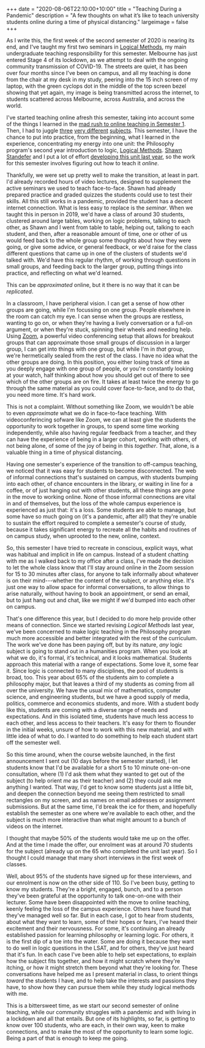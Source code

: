+++
date = "2020-08-06T22:10:00+10:00"
title = "Teaching During a Pandemic"
description = "A few thoughts on what it’s like to teach university students online during a time of physical distancing."
largeimage = false
+++

As I write this, the first week of the second semester of 2020 is nearing its end, and I've taught my first two seminars in [Logical Methods](/class/2020/phil20030/), my main undergraduate teaching responsibility for this semester. Melbourne has just entered Stage 4 of its lockdown, as we attempt to deal with the ongoing community transmission of COVID-19. The streets are quiet, it has been over four months since I've been on campus, and all my teaching is done from the chair at my desk in my study, peering into the 15 inch screen of my laptop, with the green cyclops dot in the middle of the top screen bezel showing that yet again, my image is being transmitted across the internet, to students scattered across Melbourne, across Australia, and across the world. 

I've started teaching online afresh this semester, taking into account some of the things I learned in the [mad rush to online teaching in Semester 1](/news/2020/notes-from-a-pandemic/). Then, I had to juggle [three](/class/2020/unib10002) [very different](/class/2020/phil30043) [subjects](/class/2020/phil40013). This semester, I have the chance to put into practice, from the beginning, what I learned in the experience, concentrating my energy into one unit: the Philosophy program's second year introduction to logic, [Logical Methods](/class/2020/phil20030/). [Shawn Standefer](https://shawn-standefer.github.io) and I put a lot of effort [developing this unit last year](/news/2019/teaching-logical-methods/), so the work for this semester involves figuring out how to teach it _online_. 

Thankfully, we were set up pretty well to make the transition, at least in part. I'd already recorded hours of video lectures, designed to supplement the active seminars we used to teach face-to-face. Shawn had already prepared practice and graded quizzes the students could use to test their skills. All this still works in a pandemic, provided the student has a decent internet connection. What is less easy to replace is the _seminar_. When we taught this in person in 2019, we'd have a class of around 30 students, clustered around large tables, working on logic problems, talking to each other, as Shawn and I went from table to table, helping out, talking to each student, and then, after a reasonable amount of time, one or other of us would feed back to the whole group some thoughts about how they were going, or give some advice, or general feedback, or we'd raise for the class different questions that came up in one of the clusters of students we'd talked with. We'd have this regular rhythm, of working through questions in small groups, and feeding back to the larger group, putting things into practice, and reflecting on what we'd learned.

This can be _approximated_ online, but it there is no way that it can be _replicated_. 

In a classroom, I have peripheral vision. I can get a sense of how other groups are going, while I'm focussing on one group. People elsewhere in the room can catch my eye. I can sense when the groups are restless, wanting to go on,  or when they're having a lively conversation or a full-on argument, or when they're stuck, spinning their wheels and needing help. Using [Zoom](https://zoom.us), a powerful video conferencing setup that allows for breakout groups that can approximate those small groups of discussion in a larger group, I can get into things with one group, but while I'm in _that_ group, we're hermetically sealed from the rest of the class. I have no idea what the other groups are doing. In this position, you either losing track of time as you deeply engage with one group of people, or you're constantly looking at your watch, half thinking about how you should get out of there to see which of the other groups are on fire. It takes at least twice the energy to go through the same material as you could cover face-to-face, and to do that, you need more time. It's hard work.

This is not a complaint. Without something like Zoom, we wouldn't be able to even _approximate_ what we do in face-to-face teaching. With videoconferincing sofware like Zoom, we can at least give the students the opportunity to work together in groups, to spend some time working independently, while also having regular feedback from a teacher, and they can have the experience of being in a larger cohort, working _with_ others, of not being alone, of some of the joy of being in this _together_. That, alone, is a valuable thing in a time of physical distancing. 

Having one semester's experience of the transition to off-campus teaching, we noticed that it was easy for students to become disconnected. The web of informal connections that's sustained on campus, with students bumping into each other, of chance encounters in the library, or waiting in line for a coffee, or of just hanging out with other students, all these things are _gone_ in the move to working online. None of those informal connections are vital in and of themselves, but the loss of the whole campus experience is experienced as just that: it's a loss. Some students are able to manage, but some have so much going on (it's a pandemic, after all!) that they're unable to sustain the effort required to complete a semester's course of study, because it takes significant energy to recreate all the habits and routines of on campus study, when uprooted to the new, online, context.

So, this semester I have tried to recreate in conscious, explicit ways, what was habitual and implicit in life on campus. Instead of a student chatting with me as I walked back to my office after a class, I've made the decision to let the whole class know that I'll stay around online in the Zoom session for 15 to 30 minutes after class, for anyone to talk informally about whatever is on their mind---whether the content of the subject, or anything else. It's just one way to allow space for informal conversations, to allow things to arise naturally, without having to book an appointment, or send an email, but to just hang out and chat, like we might if we'd bumped into each other on campus. 

That's one difference this year, but I decided to do more help provide other means of connection. Since we started revising _Logical Methods_ last year, we've been concerned to make logic teaching in the Philosophy program much more accessible and better integrated with the rest of the curriculum. The work we've done has been paying off, but by its nature, _any_ logic subject is going to stand out in a humanities program. When you look at what we do, it's formal, it's technical, and it looks mathematical. Students approach this material with a range of expectations. Some love it, some fear it. Since logic is connected to many disciplines, the pool of students is broad, too. This year about 65% of the students aim to complete a philosophy major, but that leaves a third of my students as coming from all over the university. We have the usual mix of mathematics, computer science, and engineering students, but we have a good supply of media, politics, commerce and economics students, and more. With a student body like this, students are coming with a diverse range of needs and expectations. And in this isolated time, students have much less access to each other, and less access to their teachers. It's easy for them to flounder in the initial weeks, unsure of how to work with this new material, and with little idea of what to do. I wanted to do something to help each student start off the semester well.

So this time around, when the course website launched, in the first announcement I sent out (10 days before the semester started), I let students know that I'd be available for a short 5 to 10 minute one-on-one consultation, where (1) I'd ask them what they wanted to get out of the subject (to help orient _me_ as their teacher) and (2) they could ask me anything I wanted. That way, I'd get to know some students just a little bit, and deepen the connection beyond me seeing them restricted to small rectangles on my screen, and as names on email addresses or assignment submissions. But at the same time, I'd break the ice for them, and hopefully establish the semester as one where we're available to each other, and the subject is much more interactive than what might amount to a bunch of videos on the internet. 

I thought that maybe 50% of the students would take me up on the offer. And at the time I made the offer, our enrolment was at around 70 students for the subject (already up on the 65 who completed the unit last year). So I thought I could manage that many short interviews in the first week of classes. 

Well, about 95% of the students have signed up for these interviews, and our enrolment is now on the other side of 110. So I've been busy, getting to know my students. They're a bright, engaged, bunch, and to a person they've been grateful at the opportunity to talk one-on-one with their lecturer. Some have been disappointed with the move to online teaching, keenly feeling the loss of the campus experience. Others have found that they've managed well so far. But in each case, I got to hear from students, about what they want to learn, some of their hopes or fears, I've heard their excitement and their nervousness. For some, it's continuing an already established passion for learning philosophy or learning logic. For others, it is the first dip of a toe into the water. Some are doing it because they want to do well in logic questions in the LSAT, and for others, they've just heard that it's fun. In each case I've been able to help set expectations, to explain how the subject fits together, and how it might scratch where they're itching, or how it might stretch them beyond what they're looking for. These conversations have helped me as I present material in class, to orient things _toward_ the students I have, and to help take the interests and passions they have, to show how they can pursue them while they study logical methods with me.

This is a bittersweet time, as we start our second semester of online teaching, while our community struggles with a pandemic and with living in a lockdown and all that entails. But one of its highlights, so far, is getting to know over 100 students, who are each, in their own way, keen to make connections, and to make the most of the opportunity to learn some logic. Being a part of that is enough to keep me going.

